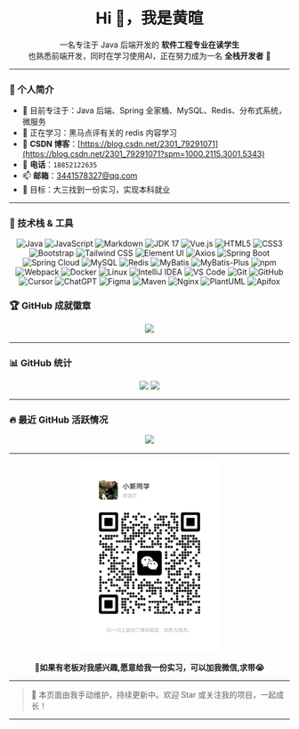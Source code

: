 <h1 align="center">Hi 👋，我是黄暄</h1>

<p align="center">
一名专注于 Java 后端开发的 <b>软件工程专业在读学生</b><br/>
也熟悉前端开发，同时在学习使用AI，正在努力成为一名 <b>全栈开发者</b> 🚀
</p>

---

### 🚀 个人简介

- 🔭 目前专注于：Java 后端、Spring 全家桶、MySQL、Redis、分布式系统，微服务
- 🌱 正在学习：黑马点评有关的 redis 内容学习
- 💬 **CSDN 博客**：[https://blog.csdn.net/2301_79291071](https://blog.csdn.net/2301_79291071?spm=1000.2115.3001.5343)
- 📱 **电话**：`18852122635`
- 📫 **邮箱**：[3441578327@qq.com](mailto:3441578327@qq.com)
- 🎯 目标：大三找到一份实习，实现本科就业

---

### 🧰 技术栈 & 工具

<div align="center">
  <!-- 编程语言 -->
  <img src="https://img.shields.io/badge/Java-007396?style=flat&logo=java&logoColor=white" alt="Java"/>
  <img src="https://img.shields.io/badge/JavaScript-F7DF1E?style=flat&logo=javascript&logoColor=black" alt="JavaScript"/>
  <img src="https://img.shields.io/badge/Markdown-000000?style=flat&logo=markdown&logoColor=white" alt="Markdown"/>
  <img src="https://img.shields.io/badge/JDK-17-007396?style=flat&logo=openjdk&logoColor=white" alt="JDK 17"/> 
  
  <!-- 前端技术 -->
  <img src="https://img.shields.io/badge/Vue.js-4FC08D?style=flat&logo=vue.js&logoColor=white" alt="Vue.js"/>
  <img src="https://img.shields.io/badge/HTML5-E34F26?style=flat&logo=html5&logoColor=white" alt="HTML5"/>
  <img src="https://img.shields.io/badge/CSS3-1572B6?style=flat&logo=css3&logoColor=white" alt="CSS3"/>
  <img src="https://img.shields.io/badge/Bootstrap-7952B3?style=flat&logo=bootstrap&logoColor=white" alt="Bootstrap"/>
  <img src="https://img.shields.io/badge/Tailwind_CSS-38B2AC?style=flat&logo=tailwind-css&logoColor=white" alt="Tailwind CSS"/>
  <img src="https://img.shields.io/badge/Element-UI-20A0FF?style=flat&logo=element-ui&logoColor=white" alt="Element UI"/>
  <img src="https://img.shields.io/badge/Axios-5A29E4?style=flat&logo=axios&logoColor=white" alt="Axios"/> 
  
  <!-- 后端技术 -->
  <img src="https://img.shields.io/badge/Spring%20Boot-6DB33F?style=flat&logo=spring-boot&logoColor=white" alt="Spring Boot"/> 
  <img src="https://img.shields.io/badge/Spring%20Cloud-6DB33F?style=flat&logo=spring-cloud&logoColor=white" alt="Spring Cloud"/> 
  <img src="https://img.shields.io/badge/MySQL-4479A1?style=flat&logo=mysql&logoColor=white" alt="MySQL"/>
  <img src="https://img.shields.io/badge/Redis-DC382D?style=flat&logo=redis&logoColor=white" alt="Redis"/>
  <img src="https://img.shields.io/badge/MyBatis-009688?style=flat&logo=mybatis&logoColor=white" alt="MyBatis"/> 
  <img src="https://img.shields.io/badge/MyBatis_Plus-009688?style=flat&logo=mybatis&logoColor=white&label=MyBatis-Plus" alt="MyBatis-Plus"/> 
  
  <!-- 工具与环境 -->
  <img src="https://img.shields.io/badge/npm-CB3837?style=flat&logo=npm&logoColor=white" alt="npm"/>
  <img src="https://img.shields.io/badge/Webpack-8DD6F9?style=flat&logo=webpack&logoColor=black" alt="Webpack"/>
  <img src="https://img.shields.io/badge/Docker-2496ED?style=flat&logo=docker&logoColor=white" alt="Docker"/>
  <img src="https://img.shields.io/badge/Linux-FCC624?style=flat&logo=linux&logoColor=black" alt="Linux"/>
  <img src="https://img.shields.io/badge/IntelliJ_IDEA-000000?style=flat&logo=intellij-idea&logoColor=white" alt="IntelliJ IDEA"/>
  <img src="https://img.shields.io/badge/VS_Code-007ACC?style=flat&logo=visual-studio-code&logoColor=white" alt="VS Code"/>
  <img src="https://img.shields.io/badge/Git-F05032?style=flat&logo=git&logoColor=white" alt="Git"/>
  <img src="https://img.shields.io/badge/GitHub-181717?style=flat&logo=github&logoColor=white" alt="GitHub"/>
  <img src="https://img.shields.io/badge/Cursor-21232A?style=flat&logo=cursor&logoColor=white" alt="Cursor"/>
  <img src="https://img.shields.io/badge/ChatGPT-412991?style=flat&logo=openai&logoColor=white" alt="ChatGPT"/>
  <img src="https://img.shields.io/badge/Figma-F24E1E?style=flat&logo=figma&logoColor=white" alt="Figma"/>
  <img src="https://img.shields.io/badge/Maven-C71A36?style=flat&logo=maven&logoColor=white" alt="Maven"/> 
  <img src="https://img.shields.io/badge/Nginx-009639?style=flat&logo=nginx&logoColor=white" alt="Nginx"/> 
  <img src="https://img.shields.io/badge/PlantUML-005F87?style=flat&logo=plantuml&logoColor=white" alt="PlantUML"/> 
  <img src="https://img.shields.io/badge/Apifox-FF2D55?style=flat&logo=apifox&logoColor=white" alt="Apifox"/> 
</div>


### 🏆 GitHub 成就徽章

<p align="center">
  <img src="https://github-profile-trophy.vercel.app/?username=05Huang&theme=gruvbox&row=2&column=4" />
</p>

---

### 📊 GitHub 统计

<p align="center">
  <img src="https://github-readme-stats.vercel.app/api?username=05Huang&show_icons=true&theme=radical" height="180"/>
  <img src="https://github-readme-stats.vercel.app/api/top-langs/?username=05Huang&layout=compact&theme=radical" height="180"/>
</p>

---

### 🔥 最近 GitHub 活跃情况

<p align="center">
  <img src="https://github-readme-streak-stats.herokuapp.com/?user=05Huang&theme=radical" />
</p>

---

<p align="center">
  <img src="mmqrcode1749388196762.png" width="250" />
</p>
<p align="center">
  <b>📱如果有老板对我感兴趣,愿意给我一份实习，可以加我微信,求带😭</b>
</p>

---

> 📌 本页面由我手动维护，持续更新中。欢迎 Star 或关注我的项目，一起成长！


---
